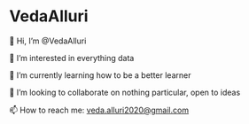 # VedaAlluri

👋 Hi, I’m @VedaAlluri

👀 I’m interested in everything data

🌱 I’m currently learning how to be a better learner

💞️ I’m looking to collaborate on nothing particular, open to ideas

📫 How to reach me: veda.alluri2020@gmail.com
